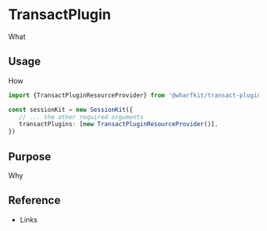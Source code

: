 # TransactPlugin

What

## Usage

How

```ts
import {TransactPluginResourceProvider} from '@wharfkit/transact-plugin-resource-provider'

const sessionKit = new SessionKit({
   // ... the other required arguments
   transactPlugins: [new TransactPluginResourceProvider()],
})
```

## Purpose 

Why

## Reference

- Links
